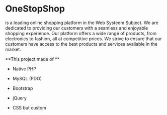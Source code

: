 # OneStopShop

is a leading online shopping platform in the Web Systeem Subject. We are dedicated to providing our customers with a seamless and enjoyable shopping experience. Our platform offers a wide range of products, from electronics to fashion, all at competitive prices. We strive to ensure that our customers have access to the best products and services available in the market.



**This project made of **

- Native PHP

- MySQL (PDO)

- Bootstrap

- jQuery

- CSS but custom